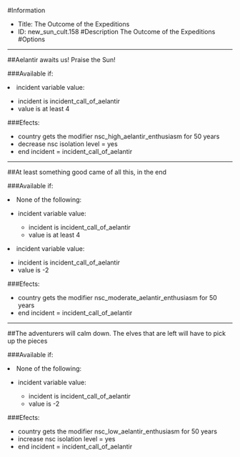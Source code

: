 #Information
 - Title: The Outcome of the Expeditions
 - ID: new_sun_cult.158
#Description
The Outcome of the Expeditions
#Options

___
##Aelantir awaits us! Praise the Sun!

###Available if:
<li>incident variable value:</li><ul><li>incident is incident_call_of_aelantir</li><li>value is at least 4</li></ul>

###Efects:<ul><li>country gets the modifier nsc_high_aelantir_enthusiasm for 50 years</li><li>decrease nsc isolation level = yes</li><li>end incident = incident_call_of_aelantir</li></ul>

___
##At least something good came of all this, in the end

###Available if:
<li>None of the following:</li><ul><li>incident variable value:</li><ul><li>incident is incident_call_of_aelantir</li><li>value is at least 4</li></ul></ul><li>incident variable value:</li><ul><li>incident is incident_call_of_aelantir</li><li>value is -2</li></ul>

###Efects:<ul><li>country gets the modifier nsc_moderate_aelantir_enthusiasm for 50 years</li><li>end incident = incident_call_of_aelantir</li></ul>

___
##The adventurers will calm down. The elves that are left will have to pick up the pieces

###Available if:
<li>None of the following:</li><ul><li>incident variable value:</li><ul><li>incident is incident_call_of_aelantir</li><li>value is -2</li></ul></ul>

###Efects:<ul><li>country gets the modifier nsc_low_aelantir_enthusiasm for 50 years</li><li>increase nsc isolation level = yes</li><li>end incident = incident_call_of_aelantir</li></ul>
